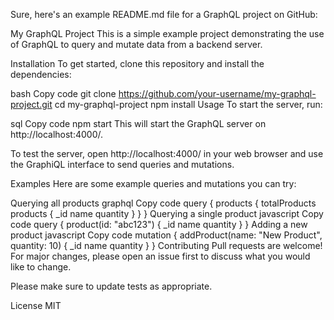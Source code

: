 Sure, here's an example README.md file for a GraphQL project on GitHub:

My GraphQL Project
This is a simple example project demonstrating the use of GraphQL to query and mutate data from a backend server.

Installation
To get started, clone this repository and install the dependencies:

bash
Copy code
git clone https://github.com/your-username/my-graphql-project.git
cd my-graphql-project
npm install
Usage
To start the server, run:

sql
Copy code
npm start
This will start the GraphQL server on http://localhost:4000/.

To test the server, open http://localhost:4000/ in your web browser and use the GraphiQL interface to send queries and mutations.

Examples
Here are some example queries and mutations you can try:

Querying all products
graphql
Copy code
query {
  products {
    totalProducts
    products {
      _id
      name
      quantity
    }
  }
}
Querying a single product
javascript
Copy code
query {
  product(id: "abc123") {
    _id
    name
    quantity
  }
}
Adding a new product
javascript
Copy code
mutation {
  addProduct(name: "New Product", quantity: 10) {
    _id
    name
    quantity
  }
}
Contributing
Pull requests are welcome! For major changes, please open an issue first to discuss what you would like to change.

Please make sure to update tests as appropriate.

License
MIT

